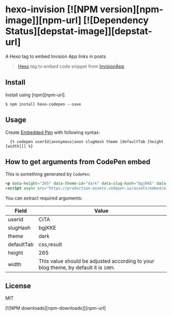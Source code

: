 hexo-invision [![NPM version][npm-image]][npm-url] [![Dependency Status][depstat-image]][depstat-url]
================

A Hexo tag to embed Invision App links in posts

> [Hexo] tag to embed code snippet from [InvisionApp](http://invisionapp.com)

## Install

Install using [npm][npm-url].

    $ npm install hexo-codepen --save

## Usage

Create [Embedded Pen] with following syntax:

```
  {% codepen userId|anonymous|anon slugHash theme [defaultTab [height [width]]] %}
```
## How to get arguments from CodePen embed

This is something generated by `CodePen`:
```html
<p data-height="265" data-theme-id="dark" data-slug-hash="bgjKKE" data-default-tab="css,result" data-user="CiTA" data-embed-version="2" data-pen-title="CSS sidebar toggle" class="codepen">See the Pen <a href="https://codepen.io/CiTA/pen/bgjKKE/">CSS sidebar toggle</a> by Silvestar Bistrović (<a href="https://codepen.io/CiTA">@CiTA</a>) on <a href="https://codepen.io">CodePen</a>.</p>
<script async src="https://production-assets.codepen.io/assets/embed/ei.js"></script>
```
You can extract required arguments:

Field      | Value
-----------|--------
userId     | CiTA  
slugHash   | bgjKKE  
theme      | dark  
defaultTab | css,result  
height     | 265  
width      | This value should be adjusted according to your blog theme, by default it is `100%`

## License
MIT

[![NPM downloads][npm-downloads]][npm-url]

[homepage]: https://github.com/gunkdesign/hexo-invision
[hexo-invision]: https://github.com/gunkdesign/hexo-invision

[Hexo]: http://hexo.io/
[CodePen]: http://codepen.io/
[Embedded Pen]: http://blog.codepen.io/documentation/features/embedded-pens/
